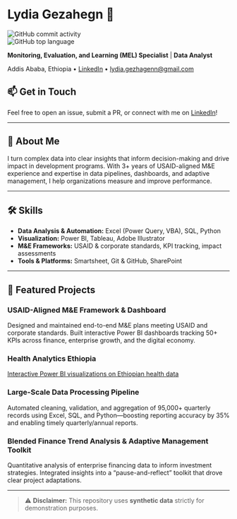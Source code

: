 # Lydia Gezahegn 👋

![GitHub commit activity](https://img.shields.io/github/commit-activity/y/Lydia244/health-analytics-ethiopia)  
![GitHub top language](https://img.shields.io/github/languages/top/Lydia244/health-analytics-ethiopia)

**Monitoring, Evaluation, and Learning (MEL) Specialist** | **Data Analyst**

Addis Ababa, Ethiopia • [LinkedIn](https://www.linkedin.com/in/lydia-gezahegn-18bb4a172) • lydia.gezhagenn@gmail.com

## 📫 Get in Touch
Feel free to open an issue, submit a PR, or connect with me on [LinkedIn](https://www.linkedin.com/in/lydia-gezahegn-18bb4a172)!

---

## 🚀 About Me
I turn complex data into clear insights that inform decision-making and drive impact in development programs. With 3+ years of USAID-aligned M&E experience and expertise in data pipelines, dashboards, and adaptive management, I help organizations measure and improve performance.

---

## 🛠️ Skills
- **Data Analysis & Automation:** Excel (Power Query, VBA), SQL, Python  
- **Visualization:** Power BI, Tableau, Adobe Illustrator  
- **M&E Frameworks:** USAID & corporate standards, KPI tracking, impact assessments  
- **Tools & Platforms:** Smartsheet, Git & GitHub, SharePoint  

---

## 📂 Featured Projects

### USAID-Aligned M&E Framework & Dashboard  
Designed and maintained end-to-end M&E plans meeting USAID and corporate standards. Built interactive Power BI dashboards tracking 50+ KPIs across finance, enterprise growth, and the digital economy.



### Health Analytics Ethiopia  
[Interactive Power BI visualizations on Ethiopian health data](https://github.com/Lydia244/health-analytics-ethiopia)



### Large-Scale Data Processing Pipeline  
Automated cleaning, validation, and aggregation of 95,000+ quarterly records using Excel, SQL, and Python—boosting reporting accuracy by 35% and enabling timely quarterly/annual reports.



### Blended Finance Trend Analysis & Adaptive Management Toolkit  
Quantitative analysis of enterprise financing data to inform investment strategies. Integrated insights into a “pause-and-reflect” toolkit that drove clear project adaptations.

---

> ⚠️ **Disclaimer:** This repository uses **synthetic data** strictly for demonstration purposes.
